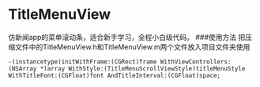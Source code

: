 # TitleMenuView
  仿新闻app的菜单滚动条，适合新手学习，全程小白级代码。
###使用方法
  把压缩文件中的TitleMenuView.h和TitleMenuView.m两个文件放入项目文件夹使用
```oc  
-(instancetype)initWithFrame:(CGRect)frame WithViewControllers:(NSArray *)array WithStyle:(TitleMenuScrollViewStyle)titleMenuStyle WithTitleFont:(CGFloat)font AndTitleInterval:(CGFloat)space;
```
